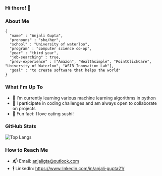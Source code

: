 ### Hi there! 👋

### About Me 
```
{
  "name" : "Anjali Gupta",
  "pronouns" : "she/her",
  "school" : "University of waterloo",
  "program" : "computer science co-op",
  "year" : "third year",
  "job-searching" : true,
  "prev-experience" : ["Amazon", "Wealthsimple", "PointClickCare", "University of Waterloo", "WSIB Innovation Lab"],
  "goal" : "to create software that helps the world"
}
```

### What I'm Up To 
- 🌱 I’m currently learning various machine learning algorithms in python
- 👯 I participate in coding challenges and am always open to collaborate on projects
- 🍣 Fun fact: I love eating sushi!

### GitHub Stats 
![Top Langs](https://github-readme-stats.vercel.app/api/top-langs/?username=anjalig21&layout=compact)

### How to Reach Me
- 📬 Email: anjaligta@outlook.com
- 🕴 LinkedIn: https://www.linkedin.com/in/anjali-gupta21/

<!--
**anjalig21/anjalig21** is a ✨ _special_ ✨ repository because its `README.md` (this file) appears on your GitHub profile.

Here are some ideas to get you started:

- 🔭 I’m currently working on ...
- 🌱 I’m currently learning ...
- 👯 I’m looking to collaborate on ...
- 🤔 I’m looking for help with ...
- 💬 Ask me about ...
- 📫 How to reach me: ...
- 😄 Pronouns: ...
- ⚡ Fun fact: ...
-->
